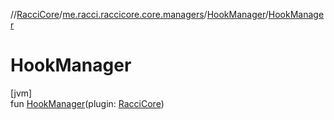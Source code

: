 //[RacciCore](../../../index.md)/[me.racci.raccicore.core.managers](../index.md)/[HookManager](index.md)/[HookManager](-hook-manager.md)

# HookManager

[jvm]\
fun [HookManager](-hook-manager.md)(plugin: [RacciCore](../../me.racci.raccicore.core/-racci-core/index.md))
